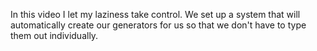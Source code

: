 In this video I let my laziness take control. We set up a system that will automatically create our generators for us so that we don't have to type them out individually.
